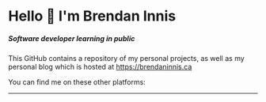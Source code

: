 # Hello 👋 I'm Brendan Innis
##### Software developer learning in public


This GitHub contains a repository of my personal projects, as well as my personal blog which is hosted at https://brendaninnis.ca

You can find me on these other platforms:

- - -

